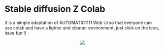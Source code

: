 # Stable diffusion Z Colab
It is a simple adaptation of AUTOMATIC1111 Web Ui so that everyone can use colab and have a lighter and cleaner environment, just click on the icon, have fun !!
 
<a href="https://colab.research.google.com/github/wilzamguerrero/SDZ/blob/main/SDZ.ipynb">
<p align="center">
  <img src="https://github.com/wilzamguerrero/SDZ/blob/main/SDZ_custom/icon/SDZz.png">
</p>

